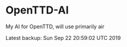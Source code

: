 # OpenTTD-AI
My AI for OpenTTD, will use primarily air

Latest backup: Sun Sep 22 20:59:02 UTC 2019
